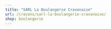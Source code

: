 ```yaml
---
title: "SARL La Boulangerie Cravanaise"
url: /cravans/sarl-la-boulangerie-cravanaise/
shop: boulangerie
---
```

